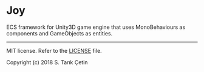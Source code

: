 # Joy
ECS framework for Unity3D game engine that uses MonoBehaviours as components and GameObjects as entities.

---

MIT license. Refer to the [LICENSE](/LICENSE) file.

Copyright (c) 2018 S. Tarık Çetin
